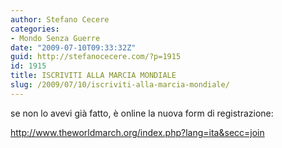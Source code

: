 ```yaml
---
author: Stefano Cecere
categories:
- Mondo Senza Guerre
date: "2009-07-10T09:33:32Z"
guid: http://stefanocecere.com/?p=1915
id: 1915
title: ISCRIVITI ALLA MARCIA MONDIALE
slug: /2009/07/10/iscriviti-alla-marcia-mondiale/
---
```


se non lo avevi già fatto, è online la nuova form di registrazione:

<http://www.theworldmarch.org/index.php?lang=ita&secc=join>